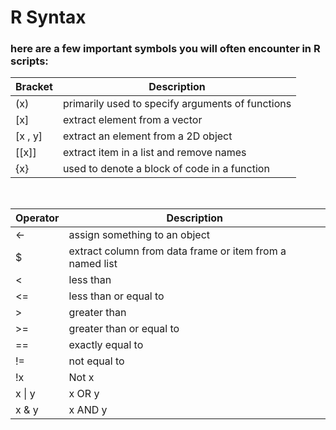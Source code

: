 # R Syntax

### here are a few important symbols you will often encounter in R scripts:

|Bracket|Description|
|---|---|
| (x) | primarily used to specify arguments of functions |
| [x] | extract element from a vector |
| [x , y] | extract an element from a 2D object |
| [[x]] | extract item in a list and remove names |
| {x} | used to denote a block of code in a function |
<br />

|Operator|Description|
|---|---|
| <-  | assign something to an object |
| $ | extract column from data frame or item from a named list |
| <	| less than |
| <=	 | less than or equal to |
| >	| greater than |
| >=	| greater than or equal to |
| ==	| exactly equal to |
| !=	| not equal to |
| !x	| Not x |
| x \| y	| x OR y |
| x & y	| x AND y |

